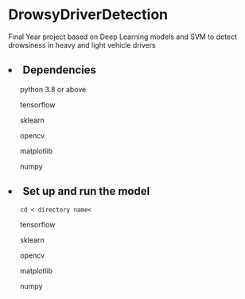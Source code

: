 # DrowsyDriverDetection
Final Year project based on Deep Learning models and SVM to detect drowsiness  in heavy and light vehicle drivers

<h2><li>Dependencies</h2>
<ul>python 3.8 or above</ul>
<ul>tensorflow</ul>
<ul>sklearn</ul>        
<ul>opencv</ul>
<ul>matplotlib</ul>
<ul>numpy</ul>
</li>
<h2><li>Set up and run the model</h2>
<ul><code>cd &lt directory name&lt </code></ul>
<ul>tensorflow</ul>
<ul>sklearn</ul>        
<ul>opencv</ul>
<ul>matplotlib</ul>
<ul>numpy</ul>
</li>
